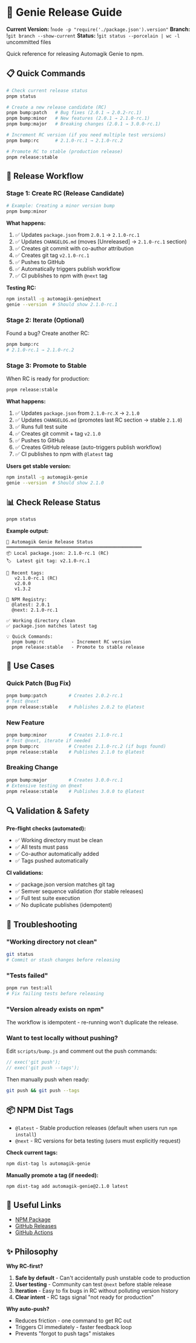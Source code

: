 # 🧞 Genie Release Guide

**Current Version:** !`node -p "require('./package.json').version"`
**Branch:** !`git branch --show-current`
**Status:** !`git status --porcelain | wc -l` uncommitted files

Quick reference for releasing Automagik Genie to npm.

## 📋 Quick Commands

```bash
# Check current release status
pnpm status

# Create a new release candidate (RC)
pnpm bump:patch   # Bug fixes (2.0.1 → 2.0.2-rc.1)
pnpm bump:minor   # New features (2.0.1 → 2.1.0-rc.1)
pnpm bump:major   # Breaking changes (2.0.1 → 3.0.0-rc.1)

# Increment RC version (if you need multiple test versions)
pnpm bump:rc      # 2.1.0-rc.1 → 2.1.0-rc.2

# Promote RC to stable (production release)
pnpm release:stable
```

## 🚀 Release Workflow

### Stage 1: Create RC (Release Candidate)

```bash
# Example: Creating a minor version bump
pnpm bump:minor
```

**What happens:**
1. ✅ Updates `package.json` from `2.0.1` → `2.1.0-rc.1`
2. ✅ Updates `CHANGELOG.md` (moves [Unreleased] → `2.1.0-rc.1` section)
3. ✅ Creates git commit with co-author attribution
4. ✅ Creates git tag `v2.1.0-rc.1`
5. ✅ Pushes to GitHub
6. ✅ Automatically triggers publish workflow
7. ✅ CI publishes to npm with `@next` tag

**Testing RC:**
```bash
npm install -g automagik-genie@next
genie --version  # Should show 2.1.0-rc.1
```

### Stage 2: Iterate (Optional)

Found a bug? Create another RC:

```bash
pnpm bump:rc
# 2.1.0-rc.1 → 2.1.0-rc.2
```

### Stage 3: Promote to Stable

When RC is ready for production:

```bash
pnpm release:stable
```

**What happens:**
1. ✅ Updates `package.json` from `2.1.0-rc.X` → `2.1.0`
2. ✅ Updates `CHANGELOG.md` (promotes last RC section → stable `2.1.0`)
3. ✅ Runs full test suite
4. ✅ Creates git commit + tag `v2.1.0`
5. ✅ Pushes to GitHub
6. ✅ Creates GitHub release (auto-triggers publish workflow)
7. ✅ CI publishes to npm with `@latest` tag

**Users get stable version:**
```bash
npm install -g automagik-genie
genie --version  # Should show 2.1.0
```

## 📊 Check Release Status

```bash
pnpm status
```

**Example output:**
```
🧞 Automagik Genie Release Status
══════════════════════════════════════════════════
📦 Local package.json: 2.1.0-rc.1 (RC)
🏷️  Latest git tag: v2.1.0-rc.1

📜 Recent tags:
   v2.1.0-rc.1 (RC)
   v2.0.0
   v1.3.2

📡 NPM Registry:
  @latest: 2.0.1
  @next: 2.1.0-rc.1

✅ Working directory clean
✅ package.json matches latest tag

💡 Quick Commands:
  pnpm bump:rc          - Increment RC version
  pnpm release:stable   - Promote to stable release
```

## 🎯 Use Cases

### Quick Patch (Bug Fix)
```bash
pnpm bump:patch        # Creates 2.0.2-rc.1
# Test @next
pnpm release:stable    # Publishes 2.0.2 to @latest
```

### New Feature
```bash
pnpm bump:minor        # Creates 2.1.0-rc.1
# Test @next, iterate if needed
pnpm bump:rc           # Creates 2.1.0-rc.2 (if bugs found)
pnpm release:stable    # Publishes 2.1.0 to @latest
```

### Breaking Change
```bash
pnpm bump:major        # Creates 3.0.0-rc.1
# Extensive testing on @next
pnpm release:stable    # Publishes 3.0.0 to @latest
```

## 🔍 Validation & Safety

**Pre-flight checks (automated):**
- ✅ Working directory must be clean
- ✅ All tests must pass
- ✅ Co-author automatically added
- ✅ Tags pushed automatically

**CI validations:**
- ✅ package.json version matches git tag
- ✅ Semver sequence validation (for stable releases)
- ✅ Full test suite execution
- ✅ No duplicate publishes (idempotent)

## 🚨 Troubleshooting

### "Working directory not clean"
```bash
git status
# Commit or stash changes before releasing
```

### "Tests failed"
```bash
pnpm run test:all
# Fix failing tests before releasing
```

### "Version already exists on npm"
The workflow is idempotent - re-running won't duplicate the release.

### Want to test locally without pushing?
Edit `scripts/bump.js` and comment out the push commands:
```javascript
// exec('git push');
// exec('git push --tags');
```

Then manually push when ready:
```bash
git push && git push --tags
```

## 📦 NPM Dist Tags

- `@latest` - Stable production releases (default when users run `npm install`)
- `@next` - RC versions for beta testing (users must explicitly request)

**Check current tags:**
```bash
npm dist-tag ls automagik-genie
```

**Manually promote a tag (if needed):**
```bash
npm dist-tag add automagik-genie@2.1.0 latest
```

## 🔗 Useful Links

- [NPM Package](https://www.npmjs.com/package/automagik-genie)
- [GitHub Releases](https://github.com/namastexlabs/automagik-genie/releases)
- [GitHub Actions](https://github.com/namastexlabs/automagik-genie/actions)

## ✨ Philosophy

**Why RC-first?**
1. **Safe by default** - Can't accidentally push unstable code to production
2. **User testing** - Community can test `@next` before stable release
3. **Iteration** - Easy to fix bugs in RC without polluting version history
4. **Clear intent** - RC tags signal "not ready for production"

**Why auto-push?**
- Reduces friction - one command to get RC out
- Triggers CI immediately - faster feedback loop
- Prevents "forgot to push tags" mistakes
